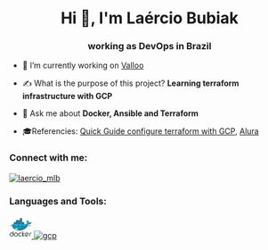 <h1 align="center">Hi 👋, I'm Laércio Bubiak</h1>
<h3 align="center">working as DevOps in Brazil</h3>

- 🔭 I’m currently working on [Valloo](https://www.valloo.com.br/)

- ✍️ What is the purpose of this project? **Learning terraform infrastructure with GCP**

- 💬 Ask me about **Docker, Ansible and Terraform**

- 🎓Referencies: [Quick Guide configure terraform with GCP](https://cloud.google.com/docs/terraform/install-configure-terraform?hl=pt-br&cloudshell=true#cloud-shell), [Alura](https://www.youtube.com/watch?v=yKnkK4HxW8E)

<h3 align="left">Connect with me:</h3>
<p align="left">
<a href="https://instagram.com/laercio_mlb" target="blank"><img align="center" src="https://raw.githubusercontent.com/rahuldkjain/github-profile-readme-generator/master/src/images/icons/Social/instagram.svg" alt="laercio_mlb" height="30" width="40" /></a>
</p>

<h3 align="left">Languages and Tools:</h3>
<p align="left"> <a href="https://www.docker.com/" target="_blank" rel="noreferrer"> <img src="https://raw.githubusercontent.com/devicons/devicon/master/icons/docker/docker-original-wordmark.svg" alt="docker" width="40" height="40"/> </a> <a href="https://cloud.google.com" target="_blank" rel="noreferrer"> <img src="https://www.vectorlogo.zone/logos/google_cloud/google_cloud-icon.svg" alt="gcp" width="40" height="40"/> </a> </p>